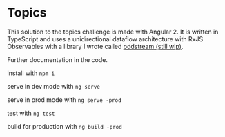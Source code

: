 # Topics

This solution to the topics challenge is made with Angular 2.
It is written in TypeScript and uses a unidirectional dataflow
architecture with RxJS Observables with a library I wrote called
[oddstream (still wip)](https://github.com/kahlil/oddstream).

Further documentation in the code.

install with `npm i`

serve in dev mode with `ng serve`

serve in prod mode with `ng serve -prod`

test with `ng test`

build for production with `ng build -prod`
